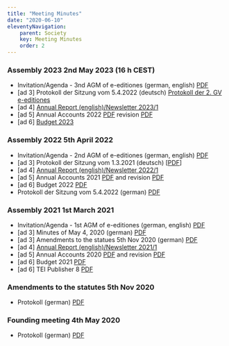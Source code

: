 ```yaml
---
title: "Meeting Minutes"
date: "2020-06-10"
eleventyNavigation:
    parent: Society
    key: Meeting Minutes
    order: 2
---
```



### Assembly 2023 2nd May 2023 (16 h CEST)

-  Invitation/Agenda - 3nd AGM of e-editiones (german, english) <a href="/2023/...">PDF</a>
- [ad 3\] Protokoll der Sitzung vom 5.4.2022 (deutsch) <a href="/resources/2022/Protokoll-der-2.-GV-e-editiones-1.pdf">Protokoll der 2. GV e-editiones</a>
- [ad 4\] [Annual Report (english)/Newsletter 2023/1](/posts/newsletter-2023-1/)
- [ad 5\] Annual Accounts 2022 [PDF](/resources/2023/accounting-2022.pdf) revision [PDF](/resources/2023/Revisionsbericht_e_editiones_2022.pdf)
- [ad 6\] [Budget 2023](/resources/2023/budget-2023.pdf)

### Assembly 2022 5th April 2022

- Invitation/Agenda - 2nd AGM of e-editiones (german, english) <a href="/resources/2022/Invitation_Agenda_2ndAGM e-editiones.pdf">PDF</a>
- [ad 3\] Protokoll der Sitzung vom 1.3.2021 (deutsch) [<a href="/resources/2022/20210301-meeting_minutes.pdf">PDF</a>]
- [ad 4\] [Annual Report (english)/Newsletter 2022/1](/posts/newsletter-2022-1/)
- [ad 5\] Annual Accounts 2021 [PDF](/resources/2022/05a_Bilanz_Erfolgsrechung_2021.pdf) and revision [PDF](/resources/2022/05b_2021_Revisionsbericht_e-editiones.pdf)
- [ad 6\] Budget 2022 [PDF](/resources/2022/06_budget_e-editiones_2022.pdf)
- Protokoll der Sitzung vom 5.4.2022 (german) <a href="/resources/2022/Protokoll-der-2.-GV-e-editiones-1.pdf">PDF</a>

### Assembly 2021 1st March 2021

- Invitation/Agenda - 1st AGM of e-editiones (german, english) <a href="/resources/2021/Einladung_Traktanden 1. GV e-editiones.pdf">PDF</a>
- [ad 3\] Minutes of May 4, 2020 (german) [PDF](/resources/2020/20200504_PROT_Gruendungsversammlung_e-editiones-signed.pdf "20200504_PROT_Gruendungsversammlung_e-editiones-signed")
- [ad 3\] Amendments to the statues 5th Nov 2020 (german) [PDF](/resources/2020/20201101_Protokoll_Statutenaenderungen_signed.pdf "20201101_Protokoll_Statutenaenderungen_signed")
- [ad 4\] [Annual Report (english)/Newsletter 2021/1](/posts/newsletter-2021-1/)
- [ad 5\] Annual Accounts 2020 [PDF](/resources/2021/05a_Bilanz_Erfolgsrechnung_2020.pdf "05a_Bilanz_Erfolgsrechnung_2020") and revision [PDF](/resources/2021/05b_2020_Revisionsbericht_e-editiones.pdf "05b_2020_Revisionsbericht_e-editiones")
- [ad 6\] Budget 2021 [PDF](/resources/2021/04_budget_e-editiones_2021.pdf "04_budget_e-editiones_2021")
- [ad 6\] TEI Publisher 8 [PDF](/resources/2021/20200224_tei_publisher_8.pdf "20200224_tei_publisher_8")

### Amendments to the statutes 5th Nov 2020

- Protokoll (german) [PDF](/resources/2020/20201101_Protokoll_Statutenaenderungen_signed.pdf "20201101_Protokoll_Statutenaenderungen_signed")

### Founding meeting 4th May 2020

- Protokoll (german) [PDF](/resources/2020/20200504_PROT_Gruendungsversammlung_e-editiones-signed.pdf "20200504_PROT_Gruendungsversammlung_e-editiones-signed")
